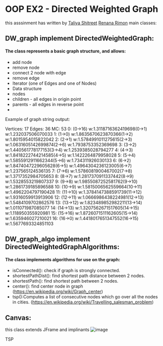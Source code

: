 # OOP EX2 -  Directed Weighted Graph

this asssinment has written by [Taliya Shitreet](https://github.com/taliyashitreet) [Renana Rimon](https://github.com/renanarimon)
main classes:

## DW_graph implement DirectedWeightedGraph:
#### The class represents a basic graph structure, and allows:

- add node
- remove node
- connect 2 node with edge
- remove edge
- Iterator (one of Edges and one of Nodes)
- Data structure
- nodes
- children - all edges in origin point
- parents - all edges in reverse point
- 
Example of graph string output:

Vertices: 17 Edges: 36 MC: 53
0: (0->16) w:1.3118716362419698(0->1) w:1.232037506070033
1: (1->0) w:1.8635670623870366(1->2) w:1.8015954015822042
2: (2->1) w:1.5784991011275615(2->3) w:1.0631605142699874(2->6) w:1.7938753352369698
3: (3->2) w:1.440561778177153(3->4) w:1.2539385028794277
4: (4->3) w:1.8418222744214585(4->5) w:1.1422264879958028
5: (5->4) w:1.5855912911662344(5->6) w:1.734311926030133
6: (6->2) w:1.8474047229605628(6->5) w:1.4964304236123005(6->7) w:1.237565124536135
7: (7->6) w:1.5786081900467002(7->8) w:1.3717352984705653
8: (8->7) w:1.2817370911337442(8->9) w:1.5328553219807337
9: (9->8) w:1.9855087252581762(9->10) w:1.2861739185896588
10: (10->9) w:1.5815006562559664(10->11) w:1.4962204797190428
11: (11->10) w:1.3784147388591739(11->12) w:1.9316059913913906
12: (12->11) w:1.0666986438224981(12->13) w:1.5484109702862576
13: (13->12) w:1.823489852982211(13->14) w:1.011071987085077
14: (14->13) w:1.3207562671517605(14->15) w:1.118950355920981
15: (15->16) w:1.8726071511162605(15->14) w:1.635946027210021
16: (16->0) w:1.4418017651347552(16->15) w:1.5677693324851103

## DW_graph_algo implement DirectedWeightedGraphAlgorithms:
#### The class implements algorithms for use on the graph:

- isConnected(): check if graph is strongly connected.
- shortestPathDist(): find shortest path distance between 2 nodes.
- shortestPath(): find shortest path between 2 nodes.
- center(): find center node in graph (https://en.wikipedia.org/wiki/Graph_center)
- tsp():Computes a list of consecutive nodes which go over all the nodes in cities. (https://en.wikipedia.org/wiki/Travelling_salesman_problem)

## Canvas:
this class extends JFrame and implinants
![image](https://user-images.githubusercontent.com/77111035/145705600-4a59c318-e121-45d1-824c-cc3fe1d1f0ab.png)



TSP



